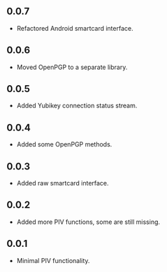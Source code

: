 ## 0.0.7

* Refactored Android smartcard interface.

## 0.0.6

* Moved OpenPGP to a separate library.

## 0.0.5

* Added Yubikey connection status stream.

## 0.0.4

* Added some OpenPGP methods.

## 0.0.3

* Added raw smartcard interface.

## 0.0.2

* Added more PIV functions, some are still missing.

## 0.0.1

* Minimal PIV functionality.